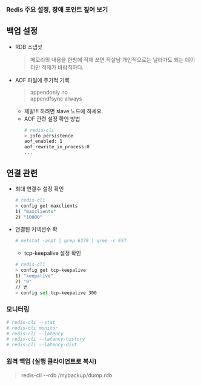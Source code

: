### Redis 주요 설정, 장애 포인트 짚어 보기 

## 백업 설정 
* RDB 스냅샷
  > 메모리의 내용을 한방에 적재 쓰면 작살남
  > 개인적으로는 날라가도 되는 데이터만 적재가 바람직하다.
* AOF 파일에 주기적 기록
  > appendonly no <br>
  > appendfsync always
  * 제발!!! 하려면 slave 노드에 하세요.
  * AOF 관련 설정 확인 방법
    ```bash
    # redis-cli
    > info persistence
    aof_enabled: 1
    aof_rewrite_in_process:0
    ...
    ```

## 연결 관련 
* 최대 연결수 설정 확인
  ````bash
  # redis-cli
  > config get maxclients
  1) "maxclients"
  2) "10000"
  ````
* 연결된 커넥션수 확
  ```bash
  # netstat -anpt | grep 6379 | grep -c EST 
  ```
  * tcp-keepalive 설정 확인
  ```bash
  # redis-cli
  > config get tcp-keepalive
  1) "keepalive"
  2) "0"
  // 변
  > config set tcp-keepalive 300
  ````

### 모니터링
```sh
# redis-cli --stat
# redis-cli monitor
# redis-cli --latency
# redis-cli --latancy-history
# redis-cli --latency-dist
```

### 원격 백업 (실행 클라이언트로 복사)
> redis-cli --rdb /mybackup/dump.rdb